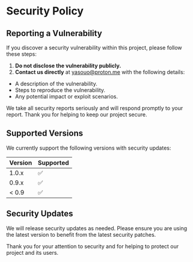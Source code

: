 # Security Policy

## Reporting a Vulnerability

If you discover a security vulnerability within this project, please follow these steps:

1. **Do not disclose the vulnerability publicly.**
2. **Contact us directly** at [yasouo@proton.me](mailto:yasouo@proton.me) with the following details:

- A description of the vulnerability.
- Steps to reproduce the vulnerability.
- Any potential impact or exploit scenarios.

We take all security reports seriously and will respond promptly to your report. Thank you for helping to keep our project secure.

## Supported Versions

We currently support the following versions with security updates:

| Version | Supported          |
| ------- | ------------------ |
| 1.0.x   | :white_check_mark: |
| 0.9.x   | :white_check_mark: |
| < 0.9   | :white_check_mark: |

## Security Updates

We will release security updates as needed. Please ensure you are using the latest version to benefit from the latest security patches.

Thank you for your attention to security and for helping to protect our project and its users.
